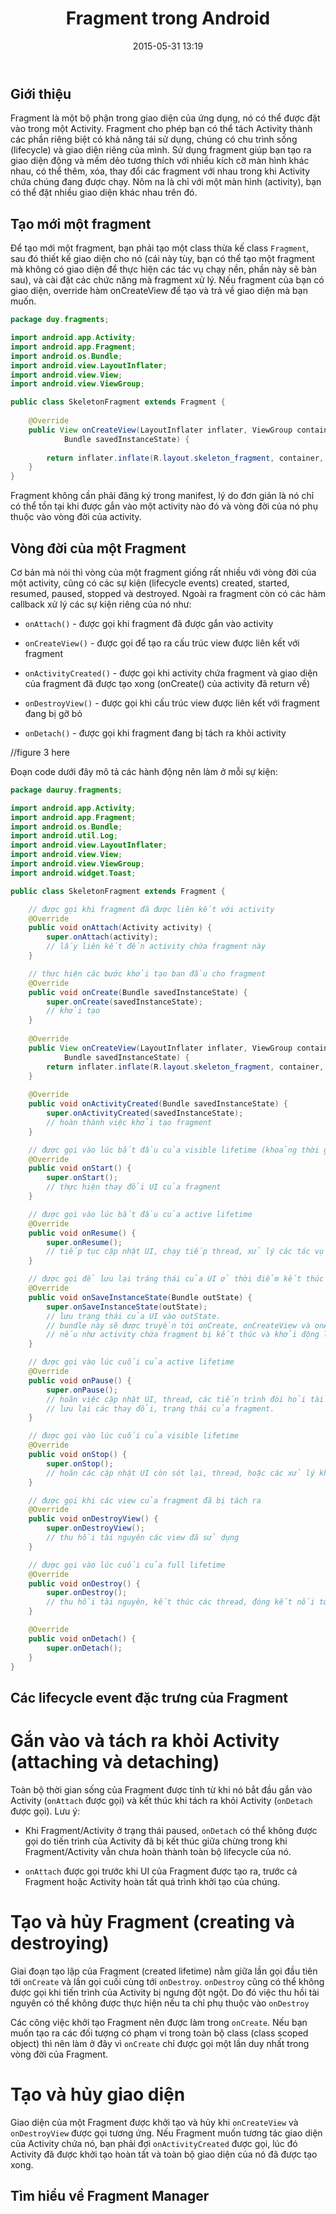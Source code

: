 ﻿---
layout: post
title: "Fragment trong Android"
date: 2015-05-31 13:19
comments: true
categories:
- android
---

## Giới thiệu ##

Fragment là một bộ phận trong giao diện của ứng dụng, nó có thể được đặt vào trong một Activity.
Fragment cho phép bạn có thể tách Activity thành các phần riêng biệt có khả năng tái sử dụng, chúng có 
chu trình sống (lifecycle) và giao diện riêng của mình. Sử dụng fragment giúp bạn tạo ra giao diện động và mềm dẻo
tương thích với nhiều kích cỡ màn hình khác nhau, có thể thêm, xóa, thay đổi các fragment với nhau trong khi Activity
chứa chúng đang được chạy. Nôm na là chỉ với một màn hình (activity), bạn có thể đặt nhiều giao diện khác nhau trên đó.

## Tạo mới một fragment ##

Để tạo mới một fragment, bạn phải tạo một class thừa kế class `Fragment`, sau đó thiết kế giao diện cho nó (cái này tùy, bạn có thể
tạo một fragment mà không có giao diện để thực hiện các tác vụ chạy nền, phần này sẽ bàn sau), và cài đặt các chức năng mà fragment xử lý.
Nếu fragment của bạn có giao diện, override hàm onCreateView để tạo và trả về giao diện mà bạn muốn.

```java
package duy.fragments;

import android.app.Activity;
import android.app.Fragment;
import android.os.Bundle;
import android.view.LayoutInflater;
import android.view.View;
import android.view.ViewGroup;

public class SkeletonFragment extends Fragment {
	
	@Override
	public View onCreateView(LayoutInflater inflater, ViewGroup container,
			Bundle savedInstanceState) {
				
		return inflater.inflate(R.layout.skeleton_fragment, container, false);
	}
}
```

Fragment không cần phải đăng ký trong manifest, lý do đơn giản là nó chỉ có thể tồn tại khi được gắn vào một activity nào đó và vòng đời của nó phụ thuộc vào vòng đời của activity.

## Vòng đời của một Fragment ##

Cơ bản mà nói thì vòng của một fragment giống rất nhiều với vòng đời của một activity, cũng có các sự kiện (lifecycle events) created, started, resumed, paused, stopped và destroyed.
Ngoài ra fragment còn có các hàm callback xử lý các sự kiện riêng của nó như:

* `onAttach()` - được gọi khi fragment đã được gắn vào activity

* `onCreateView()` - được gọi để tạo ra cấu trúc view được liên kết với fragment

* `onActivityCreated()` - được gọi khi activity chứa fragment và giao diện của fragment đã được tạo xong (onCreate() của activity đã return về)

* `onDestroyView()` - được gọi khi cấu trúc view được liên kết với fragment đang bị gỡ bỏ

* `onDetach()` - được gọi khi fragment đang bị tách ra khỏi activity

//figure 3 here

Đoạn code dưới đây mô tả các hành động nên làm ở mỗi sự kiện:

```java
package dauruy.fragments;

import android.app.Activity;
import android.app.Fragment;
import android.os.Bundle;
import android.util.Log;
import android.view.LayoutInflater;
import android.view.View;
import android.view.ViewGroup;
import android.widget.Toast;

public class SkeletonFragment extends Fragment {

    // được gọi khi fragment đã được liên kết với activity
	@Override
	public void onAttach(Activity activity) {
		super.onAttach(activity);
		// lấy liên kết đến activity chứa fragment này
	}

	// thực hiện các bước khởi tạo ban đầu cho fragment
	@Override
	public void onCreate(Bundle savedInstanceState) {
		super.onCreate(savedInstanceState);
		// khởi tạo
	}
	
	@Override
	public View onCreateView(LayoutInflater inflater, ViewGroup container,
			Bundle savedInstanceState) {
		return inflater.inflate(R.layout.skeleton_fragment, container, false);
	}
	
	@Override
	public void onActivityCreated(Bundle savedInstanceState) {
		super.onActivityCreated(savedInstanceState);
		// hoàn thành việc khởi tạo fragment
	}

	// được gọi vào lúc bắt đầu của visible lifetime (khoảng thời gian nhìn thấy được fragment)
	@Override
	public void onStart() {
		super.onStart();
		// thực hiện thay đổi UI của fragment
	}

	// được gọi vào lúc bắt đầu của active lifetime
	@Override
	public void onResume() {
		super.onResume();
		// tiếp tục cập nhật UI, chạy tiếp thread, xử lý các tác vụ bị tạm hoãn của fragment
	}

	// được gọi để lưu lại tráng thái của UI ở thời điểm kết thúc của active lifecycle
	@Override
	public void onSaveInstanceState(Bundle outState) {
		super.onSaveInstanceState(outState);
		// lưu trạng thái của UI vào outState.
		// bundle này sẽ được truyền tới onCreate, onCreateView và onActivityCreated
		// nếu như activity chứa fragment bị kết thúc và khởi động lại.
	}

	// được gọi vào lúc cuối của active lifetime
	@Override
	public void onPause() {
		super.onPause();
		// hoãn việc cập nhật UI, thread, các tiến trình đòi hỏi tài nguyên CPU cao (không cần update trong lúc inactive).
		// lưu lại các thay đổi, trạng thái của fragment.
	}

	// được gọi vào lúc cuối của visible lifetime
	@Override
	public void onStop() {
		super.onStop();
		// hoãn các cập nhật UI còn sót lại, thread, hoặc các xử lý không cần thiết lúc fragment không visible.
	}

	// được gọi khi các view của fragment đã bị tách ra
	@Override
	public void onDestroyView() {
		super.onDestroyView();
		// thu hồi tài nguyên các view đã sử dụng
	}

	// được gọi vào lúc cuối của full lifetime
	@Override
	public void onDestroy() {
		super.onDestroy();
		// thu hồi tài nguyên, kết thúc các thread, đóng kết nối tới database...
	}

	@Override
	public void onDetach() {
		super.onDetach();
	}
}
```

## Các lifecycle event đặc trưng của Fragment ##

# Gắn vào và tách ra khỏi Activity (attaching và detaching) #

Toàn bộ thời gian sống của Fragment được tính từ khi nó bắt đầu gắn vào Activity (`onAttach` được gọi) và kết thúc khi tách ra khỏi Activity (`onDetach` được gọi).
Lưu ý:

* Khi Fragment/Activity ở trạng thái paused, `onDetach` có thể không được gọi do tiến trình của Activity đã bị kết thúc giữa chừng trong khi Fragment/Activity vẫn chưa hoàn thành toàn bộ lifecycle của nó.

* `onAttach` được gọi trước khi UI của Fragment được tạo ra, trước cả Fragment hoặc Activity hoàn tất quá trình khởi tạo của chúng.

# Tạo và hủy Fragment (creating và destroying) #

Giai đoạn tạo lập của Fragment (created lifetime) nằm giữa lần gọi đầu tiên tới `onCreate` và lần gọi cuối cùng tới `onDestroy`.
`onDestroy` cũng có thể không được gọi khi tiến trình của Activity bị ngưng đột ngột. Do đó việc thu hồi tài nguyên có thể không được thực hiện nếu ta chỉ phụ thuộc vào `onDestroy`

Các công việc khởi tạo Fragment nên được làm trong `onCreate`. Nếu bạn muốn tạo ra các đối tượng có phạm vi trong toàn bộ class (class scoped object) thì nên làm ở đây vì
`onCreate` chỉ được gọi một lần duy nhất trong vòng đời của Fragment.

# Tạo và hủy giao diện #

Giao diện của một Fragment được khởi tạo và hủy khi `onCreateView` và `onDestroyView` được gọi tương ứng.
Nếu Fragment muốn tương tác giao diện của Activity chứa nó, bạn phải đợi `onActivityCreated` được gọi, lúc đó Activity đã được khởi tạo hoàn tất và toàn bộ giao diện của nó đã được tạo xong.

## Tìm hiểu về Fragment Manager ##